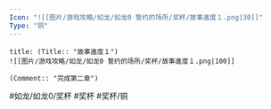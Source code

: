 ```yaml
---
Icon: "![[图片/游戏攻略/如龙/如龙0 誓约的场所/奖杯/故事進度１.png|30]]"
Type: "铜"
---
```

```ad-common-bronze-trophy
title: (Title:: "故事進度１")
![[图片/游戏攻略/如龙/如龙0 誓约的场所/奖杯/故事進度１.png|100]]

(Comment:: "完成第二章")
```

#如龙/如龙0/奖杯 #奖杯 #奖杯/铜
